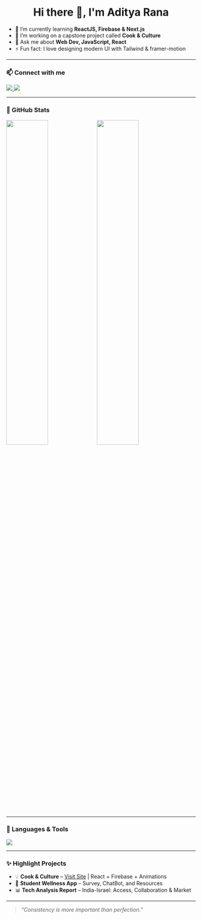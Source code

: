 <h1 align="center">Hi there 👋, I'm Aditya Rana</h1>

- 🌱 I’m currently learning **ReactJS, Firebase & Next.js**
- 🔭 I’m working on a capstone project called **Cook & Culture**
- 💬 Ask me about **Web Dev, JavaScript, React**
- ⚡ Fun fact: I love designing modern UI with Tailwind & framer-motion

---

### 📫 Connect with me
<p align="left">
  <a href="https://www.linkedin.com/in/YOUR-LINKEDIN" target="_blank">
    <img src="https://img.shields.io/badge/LinkedIn-blue?logo=linkedin&style=for-the-badge" />
  </a>
  <a href="mailto:yourmail@gmail.com" target="_blank">
    <img src="https://img.shields.io/badge/Gmail-D14836?logo=gmail&style=for-the-badge&logoColor=white" />
  </a>
</p>

---

### 🧮 GitHub Stats

<p align="left">
  <img width="47%" src="https://github-readme-stats.vercel.app/api?username=YOUR-GITHUB-USERNAME&show_icons=true&theme=radical" />
  <img width="47%" src="https://github-readme-streak-stats.herokuapp.com/?user=YOUR-GITHUB-USERNAME&theme=radical" />
</p>

---

### 🧠 Languages & Tools

<img src="https://skillicons.dev/icons?i=react,nextjs,js,html,css,tailwind,figma,firebase,github" />

---

### ✨ Highlight Projects

- 💡 **Cook & Culture** – [Visit Site](#) | React + Firebase + Animations  
- 🧩 **Student Wellness App** – Survey, ChatBot, and Resources  
- 📊 **Tech Analysis Report** – India-Israel: Access, Collaboration & Market

---

> _“Consistency is more important than perfection.”_
